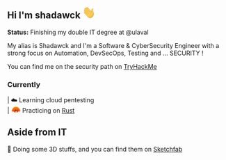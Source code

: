 ## Hi I'm shadawck <img src="wavehand.gif" alt="wave" width="30"/>

<b>Status:</b> Finishing my double IT degree at @ulaval

My alias is Shadawck and I'm a Software & CyberSecurity Engineer with a strong focus on Automation, DevSecOps, Testing and ... SECURITY !

You can find me on the security path on [TryHackMe](https://tryhackme.com/p/shadawck)

### Currently
|  ☁️ Learning cloud pentesting \
|  <img src="rust.png" alt="rust" width="22"/> Practicing on [Rust](https://www.rust-lang.org/)

## Aside from IT
🧊  Doing some 3D stuffs, and you can find them on [Sketchfab](https://sketchfab.com/blendercreation/models)

